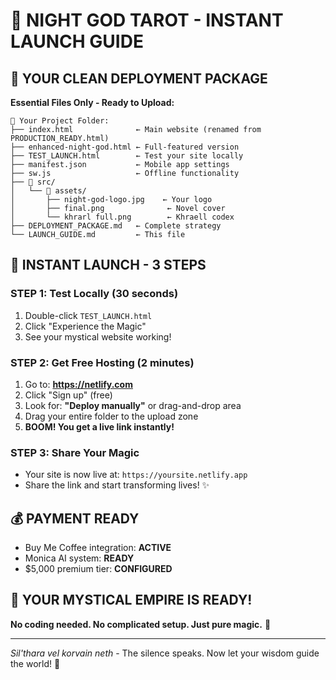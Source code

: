# 🚀 NIGHT GOD TAROT - INSTANT LAUNCH GUIDE

## 📁 YOUR CLEAN DEPLOYMENT PACKAGE

**Essential Files Only - Ready to Upload:**

```
📂 Your Project Folder:
├── index.html              ← Main website (renamed from PRODUCTION_READY.html)
├── enhanced-night-god.html ← Full-featured version
├── TEST_LAUNCH.html        ← Test your site locally
├── manifest.json           ← Mobile app settings
├── sw.js                   ← Offline functionality
├── 📂 src/
│   └── 📂 assets/
│       ├── night-god-logo.jpg    ← Your logo
│       ├── final.png              ← Novel cover
│       └── khrarl full.png        ← Khraell codex
├── DEPLOYMENT_PACKAGE.md   ← Complete strategy
└── LAUNCH_GUIDE.md         ← This file
```

## 🌟 INSTANT LAUNCH - 3 STEPS

### STEP 1: Test Locally (30 seconds)
1. Double-click `TEST_LAUNCH.html`
2. Click "Experience the Magic" 
3. See your mystical website working!

### STEP 2: Get Free Hosting (2 minutes)
1. Go to: **https://netlify.com**
2. Click "Sign up" (free)
3. Look for: **"Deploy manually"** or drag-and-drop area
4. Drag your entire folder to the upload zone
5. **BOOM! You get a live link instantly!**

### STEP 3: Share Your Magic
- Your site is now live at: `https://yoursite.netlify.app`
- Share the link and start transforming lives! ✨

## 💰 PAYMENT READY
- Buy Me Coffee integration: **ACTIVE**
- Monica AI system: **READY**
- $5,000 premium tier: **CONFIGURED**

## 🎯 YOUR MYSTICAL EMPIRE IS READY!

**No coding needed. No complicated setup. Just pure magic.** 🌙

---

*Sil'thara vel korvain neth* - The silence speaks. Now let your wisdom guide the world! 🔮